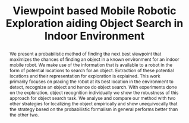 ---
layout: project-page-new
title: "Viewpoint based Mobile Robotic Exploration aiding Object Search in Indoor Environment"
authors:
  - name: Karthik Desingh∗
    sup: #
  - name: Akhil Nagariya
    sup: #
  - name: K Madhava Krishna
    sup: #
affiliations:
  - name: Robotic Research Center, IIIT Hyderabad, India
    link: https://robotics.iiit.ac.in
    sup: #
permalink: /publications/2012/Desingh_Viewpoint-based-Mobile-Robotic/
abstract: "We present a probabilistic method of finding the next best viewpoint that maximizes the chances of finding an object in a known environment for an indoor mobile robot. We make use of the information that is available to a robot in the form of potential locations to search for an object. Extraction of these potential locations and their representation for exploration is explained. This work primarily focuses on placing the robot at its best location in the environment to detect, recognize an object and hence do object search. With experiments done on the exploration, object recognition individually we show the robustness of this approach for object search task. We analyse and compare our method with two other strategies for localizing the object empirically and show unequivocally that the strategy based on the probabilistic formalism in general performs better than the other two."
paper: https://robotics.iiit.ac.in/uploads/Main/Publications/Desingh_etal_icvgip2012.pdf
# iframe: https://www.youtube.com/embed/jhjskX4FQwA

---